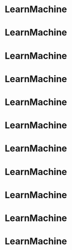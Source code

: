 # LearnMachine
# LearnMachine
# LearnMachine
# LearnMachine
# LearnMachine
# LearnMachine
# LearnMachine
# LearnMachine
# LearnMachine
# LearnMachine
# LearnMachine
